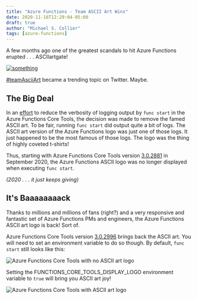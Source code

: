 ```yaml
---
title: "Azure Functions - Team ASCII Art Wins"
date: 2020-11-16T12:29:04-05:00
draft: true
author: "Michael S. Collier"
tags: [azure-functions]
---
```


A few months ago one of the greatest scandals to hit Azure Functions erupted . . . ASCIIartgate!

[![something](../../images/azure-functions-ascii-art-is-back/giphy.gif)](http://gph.is/1WDltOQ)

[#teamAsciiArt](https://twitter.com/hashtag/teamAsciiArt) became a trending topic on Twitter.  Maybe.

## The Big Deal

In an [effort](https://github.com/Azure/azure-functions-core-tools/issues/1131) to reduce the verbosity of logging output by `func start` in the Azure Functions Core Tools, the decision was made to remove the famed ASCII art.  To be fair, running `func start` did output quite a bit of logs.  The ASCII art version of the Azure Functions logo was just one of those logs.  It just happened to be the most famous of those logs.  The logo was the thing of highly coveted t-shirts!

Thus, starting with Azure Functions Core Tools version [3.0.2881](https://github.com/Azure/azure-functions-core-tools/releases/tag/3.0.2881) in September 2020, the Azure Functions ASCII logo was no longer displayed when executing `func start`.

_(2020 . . . it just keeps giving)_

## It's Baaaaaaaack

Thanks to millions and millions of fans (right?) and a very responsive and fantastic set of Azure Functions PMs and engineers, the Azure Functions ASCII art logo is back!  Sort of.  

Azure Functions Core Tools version [3.0.2996](https://github.com/Azure/azure-functions-core-tools/releases/tag/3.0.2996) brings back the ASCII art.  You will need to set an environment variable to do so though.  By default, `func start` still looks like this:

![Azure Functions Core Tools with no ASCII art logo](../../images/azure-functions-ascii-art-is-back/func-core-tools-no-ascii.png)

Setting the FUNCTIONS_CORE_TOOLS_DISPLAY_LOGO environment variable to `true` will bring you ASCII art joy!

![Azure Functions Core Tools with ASCII art logo](../../images/azure-functions-ascii-art-is-back/func-core-tools-ascii.png)